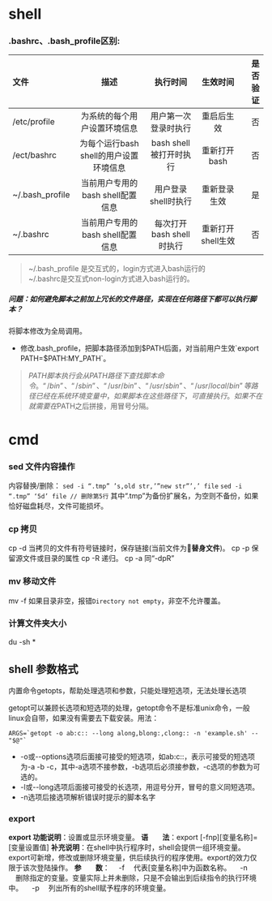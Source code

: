 # shell 

### .bashrc、.bash_profile区别: 

| 文件 | 描述 | 执行时间 | 生效时间 | 是否验证 |
| :-- | :-: | :--: | :--: | --: |
| /etc/profile | 为系统的每个用户设置环境信息 | 用户第一次登录时执行 | 重启后生效 | 否 |
| /ect/bashrc | 为每个运行bash shell的用户设置环境信息 | bash shell被打开时执行 | 重新打开bash | 否 |
| ~/.bash_profile | 当前用户专用的bash shell配置信息 | 用户登录shell时执行 | 重新登录生效 | 是 |
| ~/.bashrc | 当前用户专用的bash shell配置信息 | 每次打开bash shell时执行 | 重新打开shell生效 | 否 |

> ~/.bash_profile 是交互式的，login方式进入bash运行的	
> ~/.bashrc是交互式non-login方式进入bash运行的。


##### 问题：如何避免脚本之前加上冗长的文件路径，实现在任何路径下都可以执行脚本？
将脚本修改为全局调用。

* 修改.bash_profile，把脚本路径添加到$PATH后面，对当前用户生效`export PATH=$PATH:MY_PATH`。

> $PATH脚本执行会从PATH路径下查找脚本命令。
> “/bin”、“/sbin”、“/usr/bin”、“/usr/sbin”、“/usr/local/bin”等路径已经在系统环境变量中，如果脚本在这些路径下，可直接执行。如果不在就需要在$PATH之后拼接，用冒号分隔。

# cmd

### sed 文件内容操作
内容替换/删除：
`sed -i “.tmp” ’s,old str,’”new str”’,’ file`
`sed -i “.tmp” ‘5d’ file // 删除第5行`
其中“.tmp”为备份扩展名，为空则不备份，如果恰好磁盘耗尽，文件可能损坏。

### cp 拷贝
cp -d 当拷贝的文件有符号链接时，保存链接(当前文件为**替身文件**)。
cp -p 保留源文件或目录的属性
cp -R 递归。
cp -a 同“-dpR”

### mv 移动文件
mv -f 如果目录非空，报错`Directory not empty`，非空不允许覆盖。

### 计算文件夹大小
du -sh *


## shell 参数格式

内置命令getopts，帮助处理选项和参数，只能处理短选项，无法处理长选项

getopt可以兼顾长选项和短选项的处理，getopt命令不是标准unix命令，一般linux会自带，如果没有需要去下载安装。用法：
```
ARGS=`getopt -o ab:c:: --long along,blong:,clong:: -n 'example.sh' -- "$@"`
```
* -o或--options选项后面接可接受的短选项，如ab:c::，表示可接受的短选项为-a -b -c，其中-a选项不接参数，-b选项后必须接参数，-c选项的参数为可选的。
* -l或--long选项后面接可接受的长选项，用逗号分开，冒号的意义同短选项。
* -n选项后接选项解析错误时提示的脚本名字 

### export

**export 功能说明**：设置或显示环境变量。
**语　　法**：export [-fnp][变量名称]=[变量设置值]
**补充说明**：在shell中执行程序时，shell会提供一组环境变量。export可新增，修改或删除环境变量，供后续执行的程序使用。export的效力仅限于该次登陆操作。
**参　　数**：
　-f 　代表[变量名称]中为函数名称。
　-n 　删除指定的变量。变量实际上并未删除，只是不会输出到后续指令的执行环境中。
　-p 　列出所有的shell赋予程序的环境变量。